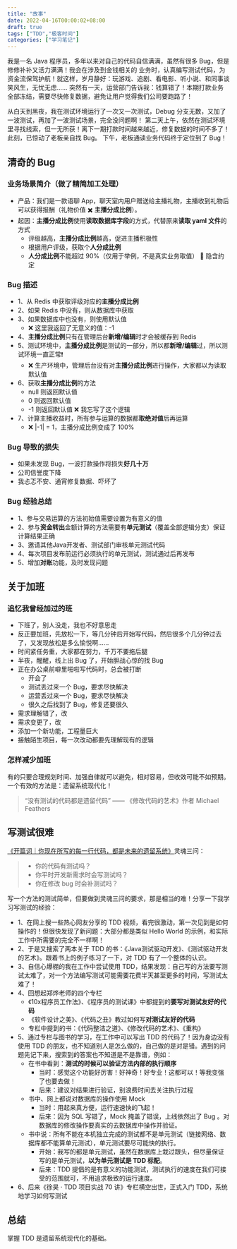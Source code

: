 ```yaml
---
title: "故事"
date: 2022-04-16T00:00:02+08:00
draft: true
tags: ["TDD","极客时间"]
categories: ["学习笔记"]
---
```


  我是一名 Java 程序员，多年以来对自己的代码自信满满，虽然有很多 Bug，但是修修补补又活力满满！我会在涉及到金钱相关的
业务时，认真编写测试代码，为资金流保驾护航！就这样，岁月静好：玩游戏、追剧、看电影、听小说、和同事谈笑风生，无忧无虑……
突然有一天，运营部门告诉我：钱算错了！本期打款业务全部冻结，需要尽快修复数据，避免让用户觉得我们公司要跑路了！

  从白天到黑夜，我在测试环境运行了一次又一次测试，Debug 分支无数，又加了一波测试，再加了一波测试场景，完全没问题啊！
第二天上午，依然在测试环境里寻找线索，但一无所获！离下一期打款时间越来越近，修复数据的时间不多了！此刻，已惊动了老板亲自找 Bug。
下午，老板通读业务代码终于定位到了 Bug！

## 清奇的 Bug

### 业务场景简介（做了精简加工处理）

- 产品：我们是一款语聊 App，聊天室内用户赠送给主播礼物，主播收到礼物后可以获得报酬（礼物价值 ✖️ **主播分成比例**）。
- 起因：**主播分成比例**使用**读取数据库字段**的方式，代替原来**读取 yaml 文件**的方式
  - 评级越高，**主播分成比例**越高，促进主播积极性
  - 根据用户评级，获取个**人分成比例**
  - **人分成比例**不能超过 90%（仅用于举例，不是真实业务取值） 🍄 隐含约定

### Bug 描述

- 1、从 Redis 中获取评级对应的**主播分成比例**
- 2、如果 Redis 中没有，则从数据库中获取
- 3、如果数据库中也没有，则使用默认值
  - ❌ 这里我返回了无意义的值：-1
- 4、**主播分成比例**只有在管理后台**新增/编辑**时才会被缓存到 Redis
- 5、测试环境中，**主播分成比例**是测试的一部分，所以都**新增/编辑**过，所以测试环境一直正常❗️
  - ❌ 生产环境中，管理后台没有对**主播分成比例**进行操作，大家都以为读取默认值
- 6、获取**主播分成比例**的方法
  - null 则返回默认值
  - 0 则返回默认值
  - -1 则返回默认值 ❌ 我忘写了这个逻辑
- 7、计算主播收益时，所有参与运算的数据都**取绝对值**后再运算
  - ❌  |-1| = 1，主播分成比例变成了 100%

### Bug 导致的损失

- 如果未发现 Bug，一波打款操作将损失**好几十万**
- 公司信誉度下降
- 我忐忑不安、通宵修复数据、吓坏了

### Bug 经验总结

- 1、参与交易运算的方法初始值需要设置为有意义的值
- 2、参与**资金转出**金额计算的方法需要有**单元测试**（覆盖全部逻辑分支）保证计算结果正确
- 3、邀请其他Java开发者、测试部门审核单元测试代码
- 4、每次项目发布前运行必须执行的单元测试，测试通过后再发布
- 5、增加**对账**功能，及时发现问题

## 关于加班

### 追忆我曾经加过的班

- 下班了，别人没走，我也不好意思走
- 反正要加班，先放松一下，等几分钟后开始写代码，然后很多个几分钟过去了，又发现放松是多么愉悦啊……
- 时间紧任务重，大家都在努力，千万不要拖后腿
- 半夜，醒醒，线上出 Bug 了，开始胆战心惊的找 Bug
- 正在办公桌前噼里啪啦写代码时，总会被打断
  - 开会了
  - 测试丢过来一个 Bug，要求尽快解决
  - 运营丢过来一个 Bug，要求尽快解决
  - 很久之后找到了 Bug，修复还要很久
- 需求理解错了，改
- 需求变更了，改
- 添加一个新功能，工程量巨大
- 接触陌生项目，每一次改动都要先理解现有的逻辑

### 怎样减少加班

  有的只要合理规划时间、加强自律就可以避免，相对容易，但收效可能不如预期。一个有效的方法是：遗留系统现代化！

> “没有测试的代码都是遗留代码” —— 《修改代码的艺术》作者 Michael Feathers

## 写测试很难

[《开篇词｜你现在所写的每一行代码，都是未来的遗留系统》](https://time.geekbang.org/column/article/505735)灵魂三问：

> - 你的代码有测试吗？
> - 你平时开发新需求时会写测试吗？
> - 你在修改 bug 时会补测试吗？

  写一个方法的测试简单，但要做到灵魂三问的要求，那是相当的难！分享一下我学习写测试的经验：

- 1、在网上搜一些热心网友分享的 TDD 视频，看完很激动，第一次见到是如何操作的！但很快发现了新问题：大部分都是类似 Hello World 的示例，和实际工作中所需要的完全不一样啊！
- 2、于是又搜索了两本关于 TDD 的书：《Java测试驱动开发》、《测试驱动开发的艺术》。跟着书上的例子练习了一下，对 TDD 有了一个整体的认识。
- 3、自信心爆棚的我在工作中尝试使用 TDD，结果发现：自己写的方法要写测试太难了，对一个方法编写测试可能需要花费半天甚至更多的时间，写测试太难了！
- 4、回想起郑烨老师的四个专栏
  - 《10x程序员工作法》、《程序员的测试课》中都提到的**要写对测试友好的代码**
  - 《软件设计之美》、《代码之丑》教过如何写**对测试友好的代码**
  - 专栏中提到的书：《代码整洁之道》、《修改代码的艺术》、《重构》
- 5、通过专栏与图书的学习，在工作中可以写出 TDD 的代码了！因为身边没有使用 TDD 的朋友，也不知道别人是怎么做的，自己做的是对是错。遇到的问题先记下来，搜索到的答案也不知道是不是靠谱，例如：
  - 在书中看到：**测试的时候可以验证方法内部的执行顺序**
    - 当时：感觉这个功能好厉害！好神奇！好专业！这都可以！等我变强了也要去做！
    - 后来：建议对结果进行验证，别浪费时间去关注执行过程
  - 书中、网上都说对数据库的操作使用 Mock
    - 当时：用起来真方便，运行速速快的飞起！
    - 后来：因为 SQL 写错了，Mock 掩盖了错误，上线依然出了 Bug 。对数据库的修改操作要真实的去数据库中操作并验证。
  - 书中说：所有不能在本机独立完成的测试都不是单元测试（链接网络、数据库都不能算单元测试），单元测试要尽可能快的执行。
    - 开始：我写的都是单元测试，虽然在数据库上栽过跟头，但尽量保证写的是单元测试，**以为单元测试是 TDD 标配**。
    - 后来：TDD 提倡的是有意义的功能测试，测试执行的速度在我们可接受的范围就可，不用追求极致的运行速度。
- 6、后来《徐昊 · TDD 项目实战 70 讲》专栏横空出世，正式入门 TDD，系统地学习如何写测试

## 总结

  掌握 TDD 是遗留系统现代化的基础。